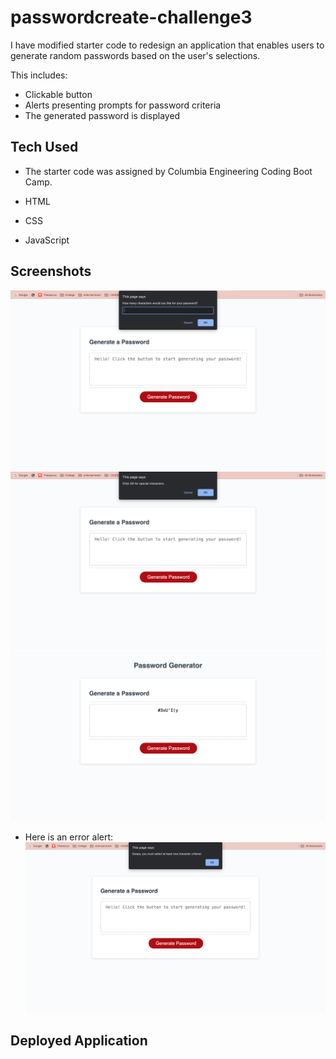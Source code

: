 # passwordcreate-challenge3

I have modified starter code to redesign an application that enables users to generate random passwords based on the user's selections.

This includes:

- Clickable button
- Alerts presenting prompts for password criteria
- The generated password is displayed

## Tech Used

- The starter code was assigned by Columbia Engineering Coding Boot Camp.

- HTML

- CSS

- JavaScript

## Screenshots

<img src = "./Develop/images/first.jpg">
<img src = "./Develop/images/second.jpg">
<img src = "./Develop/images/fourth.jpg">

- Here is an error alert:
  <img src = "./Develop/images/third.jpg">

## Deployed Application
